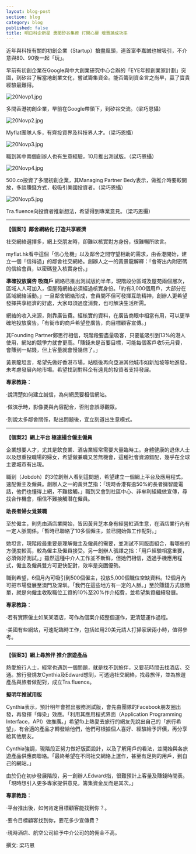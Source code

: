 ```yaml
---
layout: blog-post
section: blog
category: blog
published: false
title: 明日科企新星 勇闖矽谷集資 打開心扉 增賣蹺成功率
---
```

近年與科技有關的初創企業（Startup）搶盡風頭，連首富李嘉誠也被吸引，不介意與80、90後一起「玩」。

早前有初創企業在Google與中大創業研究中心合辦的「EYE年輕創業家計劃」突圍，到矽谷了解當地創業文化，嘗試籌集資金。能否籌到資金言之尚早，贏了寶貴經驗最難得。

![20Novp1.jpg]({{site.baseurl}}/media/20Novp1.jpg)

多間香港初創企業，早前在Google帶領下，到矽谷交流。（梁巧恩攝）

![20Novp2.jpg]({{site.baseurl}}/media/20Novp2.jpg)

Myflat團隊人多，有齊投資界及科技界人才。（梁巧恩攝）

![20Novp3.jpg]({{site.baseurl}}/media/20Novp3.jpg)

職到其中兩個創辦人也有生意經驗，10月推出測試版。（梁巧恩攝）

![20Novp4.jpg]({{site.baseurl}}/media/20Novp4.jpg)

500.co投資了多間初創企業，其Managing Partner Bedy表示，做推介時要較開放，多談賺錢方式，較吸引美國投資者。（梁巧恩攝）

![20Novp5.jpg]({{site.baseurl}}/media/20Novp5.jpg)

Tra.fluence向投資者推新想法，希望得到專業意見。（梁巧恩攝）

----------------------------------

**【個案1】鄰舍網絡化 打造共享經濟**

社交網絡選擇多，網上交朋友時，卻難以核實對方身份，很難暢所欲言。

myflat.hk看中這個「信心危機」以及鄰舍之間守望相助的需求，由香港開始，建立一個「信得過」的鄰舍社交網絡。創辦人之一的黃景龍解釋：「會寄出內附密碼的信給會員，以密碼登入核實身份。」

**準確投放廣告 吸商戶**
網絡已推出測試版約半年，現階段分區域及屋苑兩個層次，區域人人可加入，但屋苑網絡必須經過核實身份。「約有3,000個用戶，大部分在區域網絡活動。」一旦鄰舍網絡形成，會員間不但可發揮互助精神，創辦人更希望發揮共享經濟的好處，大家毋須過度消費，也可解決生活所需。

網絡的收入來源，則靠廣告費。經核實的資料，在廣告商眼中相當有用，可以更準確地投放廣告。「有街市的商戶希望登廣告，向目標顧客宣傳。」

其Founding Partner鄭思行相信，現階段要盡量吸客，只要能吸引到13%的港人使用，網站的競爭力就會更高。「賺錢未是首要目標，可能每個客戶收5元月費，會賺到一點錢，但上客量就會慢幾倍了。」

黃景龍坦言，希望先做好香港市場，站穩後再向亞洲其他城市如新加坡等地進發，未考慮發展內地市場。希望找到對科企有遠見的投資者支持發展。

**專家教路：**

‧說清楚如何建立誠信，為何網民要相信網站。

‧做演示時，影像要與內容配合，否則會誤導觀眾。

‧別說太多鄰舍關係，點出問題後，宜立刻道出生意模式。

----------------------------------

**【個案2】網上平台 極速撮合僱主僱員**

企業想要人才，尤其是飲食業、酒店業經常需要大量臨時工。身體健康的退休人士以及想重投職場的婦女，希望做兼職又苦無機會，這種社會資源錯配，幾乎在全球主要城市有出現。

職到（Jobdoh）的3位創辦人看到這問題，希望建立一個網上平台及應用程式，速配僱主及僱員。創辦人之一的黃貝芝指：「現時香港有逾50%的長者擁智能電話，他們也懂得上網，不難接觸。」職到又會到社區中心、非牟利組織做宣傳，尋找合作機會，相信不難接觸潛在僱員。

**助長者婦女覓兼職**

至於僱主，則先由酒店業開始，皆因黃貝芝本身有經營紅酒生意，在酒店業行內有一定人脈關係。「暫時已聯絡了10多個僱主，並已開始做工作配對。」

她坦言，現階段最重要是理解僱主及僱員的需要，並測試不同版面組合，看哪些的方便度較高，較為僱主及僱員接受。另一創辦人張譯之指：「用戶經驗相當重要，必須做好測試。」雖然這種中介人工作並不新鮮，但她們相信，透過手機應用程式，僱主及僱員雙方可更快配對，效率是突圍優勢。

職到希望，6個月內可吸引到500個僱主，投放5,000個職位空缺資料。12個月內可把市場發展至澳門及深圳。「我們在這些地方有一定的人脈。」至於賺錢方式很簡單，就是向僱主收取職位工資的10%至20%作介紹費，並希望集資繼續發展。

**專家教路：**

‧若有實際僱主如某某酒店，可作為個案介紹整個運作，更清楚運作過程。

‧美國有些網站，可速配臨時工作，包括如用20美元請人打掃家居兩小時，值得參考。

----------------------------------

**【個案3】網上尋旅伴 推介旅遊產品**

熱愛旅行人士，經常也遇到一個問題，就是找不到旅伴，又要花時間去找酒店、交通。旅行發燒友Cynthia及Edward想到，可透過社交網絡，找尋旅伴，並為旅遊產品與旅者做配對，成立Tra.fluence。

**擬明年推試用版**

Cynthia表示，預計明年會推出服務測試版，會先由團隊的Facebook朋友圈出發，再發揮「傳染」效應。「利用其應用程式界面（Application Programming Interface，API）做推廣。」希望fb上熱愛去旅行的網友先說出自己的「旅行希望」，有合適的產品才轉發給他們，他們可根據個人喜好、經驗給予評價，再分享給其他朋友。

Cynthia強調，現階段正努力做好版面設計，以及了解用戶的看法，並開始與各旅遊產品供應商聯絡。「最終希望在不同社交網絡上運作，甚至有足夠的用戶，到自己的網站。」

由於仍在初步發展階段，另一創辦人Edward指，很難預計上客量及賺錢時間表。「現時想引入更多專家提供意見，籌集資金反而是其次。」

**專家教路：**

‧平台推出後，如何肯定目標顧客能找到你？。

‧要令目標顧客找到你，要花多少宣傳費？

‧現時酒店、航空公司給予中介公司的的佣金不高。

撰文:	
梁巧恩
